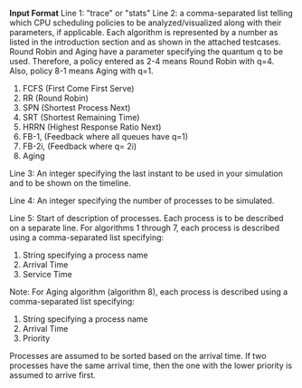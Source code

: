 **Input Format**
Line 1: "trace" or "stats"
Line 2: a comma-separated list telling which CPU scheduling policies to be analyzed/visualized along with their parameters, if applicable. Each algorithm is represented by a number as listed in the introduction section and as shown in the attached testcases. Round Robin and Aging have a parameter specifying the quantum q to be used. Therefore, a policy entered as 2-4 means Round Robin with q=4. Also, policy 8-1 means Aging with q=1.
1. FCFS (First Come First Serve)
2. RR (Round Robin)
3. SPN (Shortest Process Next)
4. SRT (Shortest Remaining Time)
5. HRRN (Highest Response Ratio Next)
6. FB-1, (Feedback where all queues have q=1)
7. FB-2i, (Feedback where q= 2i)
8. Aging
   
Line 3: An integer specifying the last instant to be used in your simulation and to be shown on the timeline.

Line 4: An integer specifying the number of processes to be simulated.

Line 5: Start of description of processes. Each process is to be described on a separate line. For algorithms 1 through 7, each process is described using a comma-separated list specifying:
1. String specifying a process name
2. Arrival Time
3. Service Time

Note: For Aging algorithm (algorithm 8), each process is described using a comma-separated list specifying:
1. String specifying a process name
2. Arrival Time
3. Priority

Processes are assumed to be sorted based on the arrival time. If two processes have the same arrival time, then the one with the lower priority is assumed to arrive first.
